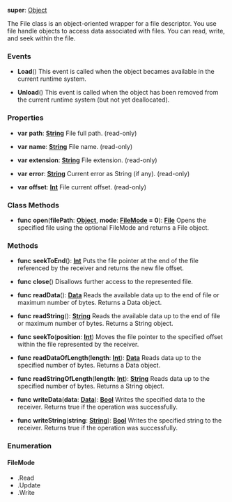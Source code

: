 **super**: [Object](Object.md)

The File class is an object-oriented wrapper for a file descriptor. You use file handle objects to access data associated with files. You can read, write, and seek within the file.

### Events

* **Load**()
This event is called when the object becames available in the current runtime system.

* **Unload**()
This event is called when the object has been removed from the current runtime system (but not yet deallocated).



### Properties

* **var** **path**: **[String](../gravity/types.md)**
File full path. \(read-only\)

* **var** **name**: **[String](../gravity/types.md)**
File name. \(read-only\)

* **var** **extension**: **[String](../gravity/types.md)**
File extension. \(read-only\)

* **var** **error**: **[String](../gravity/types.md)**
Current error as String (if any). \(read-only\)

* **var** **offset**: **[Int](../gravity/types.md)**
File current offset. \(read-only\)



### Class Methods

* **func** **open**(**filePath**: <strong>[Object](../gravity/types.md)</strong>, **mode**: <strong><a href="#_enum_FileMode">FileMode</a> = 0</strong>): <strong>[File](File.md)</strong> 
Opens the specified file using the optional FileMode and returns a File object.



### Methods

* **func** **seekToEnd**(): <strong>[Int](../gravity/types.md)</strong> 
Puts the file pointer at the end of the file referenced by the receiver and returns the new file offset.

* **func** **close**()
Disallows further access to the represented file.

* **func** **readData**(): <strong>[Data](data.md)</strong> 
Reads the available data up to the end of file or maximum number of bytes. Returns a Data object.

* **func** **readString**(): <strong>[String](../gravity/types.md)</strong> 
Reads the available data up to the end of file or maximum number of bytes. Returns a String object.

* **func** **seekTo**(**position**: <strong>[Int](../gravity/types.md)</strong>)
Moves the file pointer to the specified offset within the file represented by the receiver.

* **func** **readDataOfLength**(**length**: <strong>[Int](../gravity/types.md)</strong>): <strong>[Data](data.md)</strong> 
Reads data up to the specified number of bytes. Returns a Data object.

* **func** **readStringOfLength**(**length**: <strong>[Int](../gravity/types.md)</strong>): <strong>[String](../gravity/types.md)</strong> 
Reads data up to the specified number of bytes. Returns a String object.

* **func** **writeData**(**data**: <strong>[Data](data.md)</strong>): <strong>[Bool](../gravity/types.md)</strong> 
Writes the specified data to the receiver. Returns true if the operation was successfully.

* **func** **writeString**(**string**: <strong>[String](../gravity/types.md)</strong>): <strong>[Bool](../gravity/types.md)</strong> 
Writes the specified string to the receiver. Returns true if the operation was successfully.





### Enumeration

#### FileMode
 * .Read
 * .Update
 * .Write



